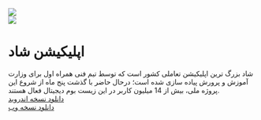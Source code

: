 <html>
 <head> 
  <meta charset="UTF-8"> 
  <meta name="viewport" content="width=device-width, initial-scale=1.0"> 
  <title>شاد</title> 
  <meta name="description" content="شاد بزرگ ترین اپلیکیشن تعاملی کشور است که توسط تیم فنی همراه اول برای وزارت آموزش و پرورش پیاده سازی شده است؛ درحال حاضر با گذشت پنج ماه از شروع این پروژه ملی، بیش از 14 میلیون کاربر در این زیست بوم دیجیتال فعال هستند. "> 
  <meta name="keywords" content="شاد، دانلود شاد، نسخه شاد، شاد 2،آموزش مجازی، آموزش و پرورش"> 
  <!-- css --> 
  <link rel="stylesheet" href="css/style.css"> 
 </head> 
 <body> 
  <div class="container"> 
   <div class="sc"> 
    <div class="scp txtc st"> 
     <img src="images/m/m-mobile.png"> 
    </div> 
    <div class="scp txtl sd"> 
     <img src="images/1x/m-desktop.png" srcset="images/2x/m-desktop.png 2x"> 
    </div> 
    <div class="sci"> 
     <div class="sciwrp txtj"> 
      <h1 class="txtc">اپلیکیشن شاد</h1> 
      <div class="sci-txt mb">
       شاد بزرگ ترین اپلیکیشن تعاملی کشور است که توسط تیم فنی همراه اول برای وزارت آموزش و پرورش پیاده سازی شده است؛ درحال حاضر با گذشت پنج ماه از شروع این پروژه ملی، بیش از 14 میلیون کاربر در این زیست بوم دیجیتال فعال هستند. 
      </div> 
      <div class="txtc"> 
       <div class="sci-bw mb"> 
        <a href="https://dlapp.shad.ir" class="btn btna"> <span class="btntxt">دانلود <span>نسخه</span> اندروید</span> <span class="btnic"></span> </a> 
       </div> 
       <div class="sci-bw"> 
        <a href="https://web.shad.ir" class="btn btnw"> <span class="btntxt">دانلود <span>نسخه</span> وب</span> <span class="btnic"></span> </a> 
       </div> 
      </div> 
     </div> 
    </div> 
   </div> 
  </div> 
 </body>
</html>
